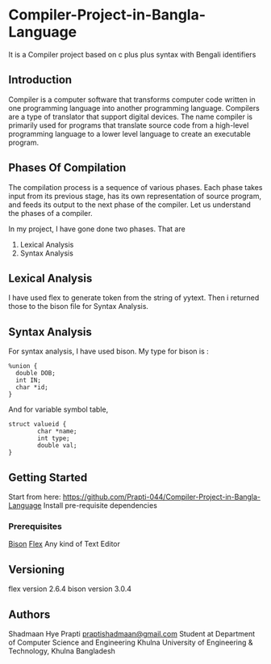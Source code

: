 # Compiler-Project-in-Bangla-Language
It is a Compiler project based on c plus plus syntax with Bengali identifiers

## Introduction

Compiler is a computer software that transforms computer code written in one programming language into another programming language. Compilers are a type of translator that support digital devices. The name compiler is primarily used for programs that translate source code from a high-level programming language to a lower level language to create an executable program.

## Phases Of Compilation

The compilation process is a sequence of various phases. Each phase takes input from its previous stage, has its own representation of source program, and feeds its output to the next phase of the compiler. Let us understand the phases of a compiler.

In my project, I have gone done two phases. That are

1. Lexical Analysis
2. Syntax Analysis

## Lexical Analysis

I have used flex to generate token from the string of yytext. Then i returned those to the bison file for Syntax Analysis.

## Syntax Analysis

For syntax analysis, I have used bison. My type for bison is :

```
%union {
  double DOB;
  int IN;
  char *id;
}
```
And for variable symbol table,
```
struct valueid {
		char *name;
		int type;
		double val;
}
```
## Getting Started

Start from here: https://github.com/Prapti-044/Compiler-Project-in-Bangla-Language
Install pre-requisite dependencies

### Prerequisites

[Bison](http://bison-project.eu/)
[Flex](https://flex.com/)
Any kind of Text Editor

## Versioning

flex version 2.6.4
bison version 3.0.4

## Authors

Shadmaan Hye Prapti
praptishadmaan@gmail.com
Student at Department of Computer Science and Engineering
Khulna University of Engineering & Technology, Khulna
Bangladesh

